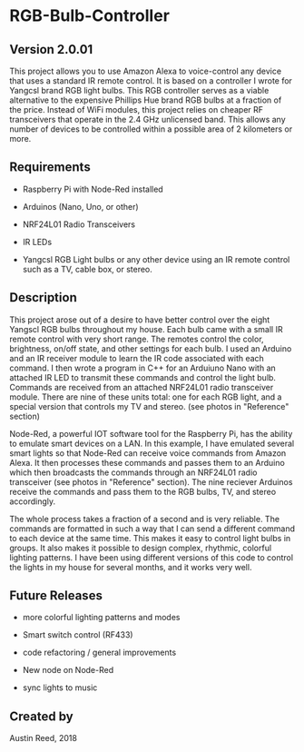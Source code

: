 # RGB-Bulb-Controller

## Version 2.0.01

This project allows you to use Amazon Alexa to voice-control any device that uses a standard IR remote control.  It is based on a controller I wrote for Yangcsl brand RGB light bulbs. This RGB controller serves as a viable alternative to the expensive Phillips Hue brand RGB bulbs at a fraction of the price.  Instead of WiFi modules, this project relies on cheaper RF transceivers that operate in the 2.4 GHz unlicensed band.  This allows any number of devices to be controlled within a possible area of 2 kilometers or more.

## Requirements

- Raspberry Pi with Node-Red installed

- Arduinos (Nano, Uno, or other)

- NRF24L01 Radio Transceivers

- IR LEDs

- Yangcsl RGB Light bulbs or any other device using an IR remote control such as a TV, cable box, or stereo.


## Description
This project arose out of a desire to have better control over the eight Yangscl RGB bulbs throughout my house. Each bulb came with a small IR remote control with very short range.  The remotes control the color, brightness, on/off state, and other settings for each bulb.  I used an Arduino and an IR receiver module to learn the IR code associated with each command.  I then wrote a program in C++ for an Arduiuno Nano with an attached IR LED to transmit these commands and control the light bulb.  Commands are received from an attached NRF24L01 radio transceiver module.  There are nine of these units total: one for each RGB light, and a special version that controls my TV and stereo.  (see photos in "Reference" section)

Node-Red, a powerful IOT software tool for the Raspberry Pi, has the ability to emulate smart devices on a LAN.  In this example, I have emulated several smart lights so that Node-Red can receive voice commands from Amazon Alexa.  It then processes these commands and passes them to an Arduino which then broadcasts the commands through an NRF24L01 radio transceiver (see photos in "Reference" section).  The nine reciever Arduinos receive the commands and pass them to the RGB bulbs, TV, and stereo accordingly.  

The whole process takes a fraction of a second and is very reliable.  The commands are formatted in such a way that I can send a different command to each device at the same time.  This makes it easy to control light bulbs in groups.  It also makes it possible to design complex, rhythmic, colorful lighting patterns.  I have been using different versions of this code to control the lights in my house for several months, and it works very well.  

## Future Releases

- more colorful lighting patterns and modes

- Smart switch control (RF433)

- code refactoring / general improvements

- New node on Node-Red

- sync lights to music

## Created by

Austin Reed, 
2018
